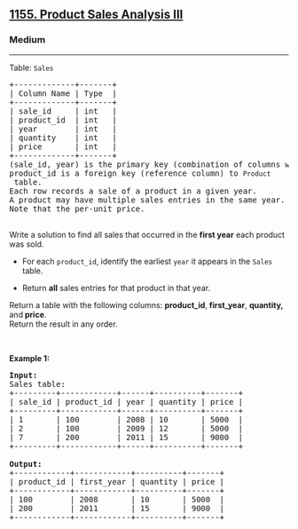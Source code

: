 <h2><a href="https://leetcode.com/problems/product-sales-analysis-iii">1155. Product Sales Analysis III</a></h2><h3>Medium</h3><hr><p>Table: <code>Sales</code></p>

<pre>
+-------------+-------+
| Column Name | Type  |
+-------------+-------+
| sale_id     | int   |
| product_id  | int   |
| year        | int   |
| quantity    | int   |
| price       | int   |
+-------------+-------+
(sale_id, year) is the primary key (combination of columns with unique values) of this table.
product_id is a foreign key (reference column) to <code>Product</code> table.
Each row records a sale of a product in a given year.
A product may have multiple sales entries in the same year.
Note that the per-unit price.

</pre>

<p>Write a solution to find all sales that occurred in the <strong data-end="967" data-start="953">first year</strong> each product was sold.</p>

<ul data-end="1234" data-start="992">
	<li data-end="1078" data-start="992">
	<p data-end="1078" data-start="994">For each <code data-end="1015" data-start="1003">product_id</code>, identify the earliest <code data-end="1045" data-start="1039">year</code> it appears in the <code data-end="1071" data-start="1064">Sales</code> table.</p>
	</li>
	<li data-end="1140" data-start="1079">
	<p data-end="1140" data-start="1081">Return <strong data-end="1095" data-start="1088">all</strong> sales entries for that product in that year.</p>
	</li>
</ul>

<p data-end="1234" data-start="1143">Return a table with the following columns: <strong>product_id</strong>,<strong> first_year</strong>, <strong>quantity, </strong>and<strong> price</strong>.<br />
Return the result in any order.</p>

<p>&nbsp;</p>
<p><strong class="example">Example 1:</strong></p>

<pre>
<strong>Input:</strong> 
Sales table:
+---------+------------+------+----------+-------+
| sale_id | product_id | year | quantity | price |
+---------+------------+------+----------+-------+ 
| 1       | 100        | 2008 | 10       | 5000  |
| 2       | 100        | 2009 | 12       | 5000  |
| 7       | 200        | 2011 | 15       | 9000  |
+---------+------------+------+----------+-------+

<strong>Output:</strong> 
+------------+------------+----------+-------+
| product_id | first_year | quantity | price |
+------------+------------+----------+-------+ 
| 100        | 2008       | 10       | 5000  |
| 200        | 2011       | 15       | 9000  |
+------------+------------+----------+-------+
</pre>
